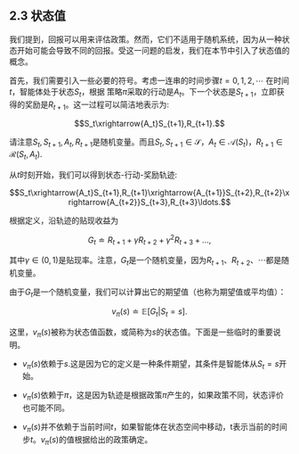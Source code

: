 ## 2.3 状态值

我们提到，回报可以用来评估政策。然而，它们不适用于随机系统，因为从一种状态开始可能会导致不同的回报。受这一问题的启发，我们在本节中引入了状态值的概念。

首先，我们需要引入一些必要的符号。考虑一连串的时间步骤$t = 0, 1, 2,\cdots$ 在时间$t$，智能体处于状态$S_t$，根据
策略$\pi$采取的行动是$A_t$。下一个状态是$S_{t+1}$，立即获得的奖励是$R_{t+1}$。这一过程可以简洁地表示为: 

$$S_t\xrightarrow{A_t}S_{t+1},R_{t+1}.$$

请注意$S_{t},S_{t+1},A_{t},R_{t+1}$是随机变量。而且$S_t,S_{t+1}\in \mathcal{S}，A_t\in \mathcal{A}(S_t)，R_{t+1}\in \mathcal{R}(S_t,A_t).$

从$t$时刻开始，我们可以得到状态-行动-奖励轨迹:

$$S_t\xrightarrow{A_t}S_{t+1},R_{t+1}\xrightarrow{A_{t+1}}S_{t+2},R_{t+2}\xrightarrow{A_{t+2}}S_{t+3},R_{t+3}\ldots.$$

根据定义，沿轨迹的贴现收益为

$$G_t\doteq R_{t+1}+\gamma R_{t+2}+\gamma^2R_{t+3}+\ldots,$$

其中$\gamma \in (0,1)$是贴现率。注意，$G_t$是一个随机变量，因为$R_{t+1}、R_{t+2}、\cdots$都是随机变量。

由于$G_t$是一个随机变量，我们可以计算出它的期望值（也称为期望值或平均值）：

$$v_\pi(s)\doteq\mathbb{E}[G_t|S_t=s].$$

这里，$v_\pi (s)$被称为状态值函数，或简称为$s$的状态值。下面是一些临时的重要说明。

- $v_\pi(s)$依赖于$s$.这是因为它的定义是一种条件期望，其条件是智能体从$S_t=s$开始。

- $v_\pi(s)$依赖于$\pi$，这是因为轨迹是根据政策$\pi$产生的，如果政策不同，状态评价也可能不同。
 
- $v_\pi(s)$并不依赖于当前时间$t$，如果智能体在状态空间中移动，t表示当前的时间步$t$。$v_\pi(s)$的值根据给出的政策确定。